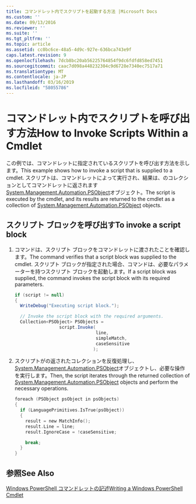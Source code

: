 ```yaml
---
title: コマンドレット内でスクリプトを起動する方法 |Microsoft Docs
ms.custom: ''
ms.date: 09/13/2016
ms.reviewer: ''
ms.suite: ''
ms.tgt_pltfrm: ''
ms.topic: article
ms.assetid: cc0bc6ce-48a5-4d9c-927e-636bca743e9f
caps.latest.revision: 9
ms.openlocfilehash: 7dcb8bc20ab56225764854f9dc6fdfd858ed7451
ms.sourcegitcommit: caac7d098a448232304c9d6728e7340ec7517a71
ms.translationtype: MT
ms.contentlocale: ja-JP
ms.lasthandoff: 03/16/2019
ms.locfileid: "58055786"
---
```

# <a name="how-to-invoke-scripts-within-a-cmdlet"></a><span data-ttu-id="deec0-102">コマンドレット内でスクリプトを呼び出す方法</span><span class="sxs-lookup"><span data-stu-id="deec0-102">How to Invoke Scripts Within a Cmdlet</span></span>

<span data-ttu-id="deec0-103">この例では、コマンドレットに指定されているスクリプトを呼び出す方法を示します。</span><span class="sxs-lookup"><span data-stu-id="deec0-103">This example shows how to invoke a script that is supplied to a cmdlet.</span></span> <span data-ttu-id="deec0-104">スクリプトは、コマンドレットによって実行され、結果は、のコレクションとしてコマンドレットに返されます[System.Management.Automation.PSObject](/dotnet/api/System.Management.Automation.PSObject)オブジェクト。</span><span class="sxs-lookup"><span data-stu-id="deec0-104">The script is executed by the cmdlet, and its results are returned to the cmdlet as a collection of [System.Management.Automation.PSObject](/dotnet/api/System.Management.Automation.PSObject) objects.</span></span>

## <a name="to-invoke-a-script-block"></a><span data-ttu-id="deec0-105">スクリプト ブロックを呼び出す</span><span class="sxs-lookup"><span data-stu-id="deec0-105">To invoke a script block</span></span>

1. <span data-ttu-id="deec0-106">コマンドは、スクリプト ブロックをコマンドレットに渡されたことを確認します。</span><span class="sxs-lookup"><span data-stu-id="deec0-106">The command verifies that a script block was supplied to the cmdlet.</span></span> <span data-ttu-id="deec0-107">スクリプト ブロックが指定された場合、コマンドは、必要なパラメーターを持つスクリプト ブロックを起動します。</span><span class="sxs-lookup"><span data-stu-id="deec0-107">If a script block was supplied, the command invokes the script block with its required parameters.</span></span>

    ```csharp
    if (script != null)
    {
      WriteDebug("Executing script block.");

      // Invoke the script block with the required arguments.
      Collection<PSObject> PSObjects =
                     script.Invoke(
                                   line,
                                   simpleMatch,
                                   caseSensitive
                                  );
    ```

2. <span data-ttu-id="deec0-108">スクリプトがの返されたコレクションを反復処理し、 [System.Management.Automation.PSObject](/dotnet/api/System.Management.Automation.PSObject)オブジェクトし、必要な操作を実行します。</span><span class="sxs-lookup"><span data-stu-id="deec0-108">Then, the script iterates through the returned collection of [System.Management.Automation.PSObject](/dotnet/api/System.Management.Automation.PSObject) objects and perform the necessary operations.</span></span>

    ```c
    foreach (PSObject psObject in psObjects)
    {
      if (LanguagePrimitives.IsTrue(psObject))
      {
        result = new MatchInfo();
        result.Line = line;
        result.IgnoreCase = !caseSensitive;

        break;
      }
    }

    ```

## <a name="see-also"></a><span data-ttu-id="deec0-109">参照</span><span class="sxs-lookup"><span data-stu-id="deec0-109">See Also</span></span>

[<span data-ttu-id="deec0-110">Windows PowerShell コマンドレットの記述</span><span class="sxs-lookup"><span data-stu-id="deec0-110">Writing a Windows PowerShell Cmdlet</span></span>](./writing-a-windows-powershell-cmdlet.md)
